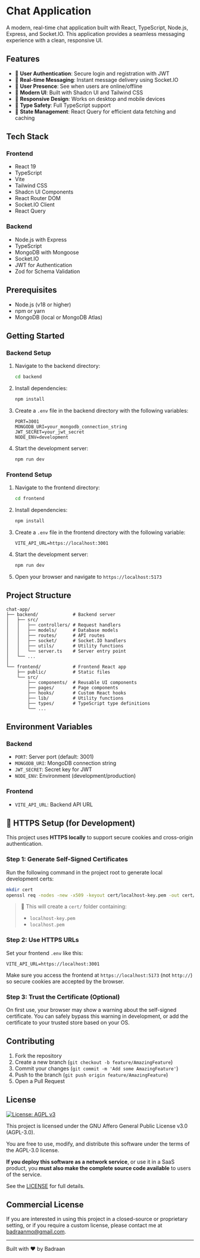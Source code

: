 # Chat Application

A modern, real-time chat application built with React, TypeScript, Node.js, Express, and Socket.IO. This application provides a seamless messaging experience with a clean, responsive UI.

## Features

- 🔐 **User Authentication**: Secure login and registration with JWT
- 💬 **Real-time Messaging**: Instant message delivery using Socket.IO
- 👥 **User Presence**: See when users are online/offline
- 🎨 **Modern UI**: Built with Shadcn UI and Tailwind CSS
- 📱 **Responsive Design**: Works on desktop and mobile devices
- 🚀 **Type Safety**: Full TypeScript support
- 🔄 **State Management**: React Query for efficient data fetching and caching

## Tech Stack

### Frontend

- React 19
- TypeScript
- Vite
- Tailwind CSS
- Shadcn UI Components
- React Router DOM
- Socket.IO Client
- React Query

### Backend

- Node.js with Express
- TypeScript
- MongoDB with Mongoose
- Socket.IO
- JWT for Authentication
- Zod for Schema Validation

## Prerequisites

- Node.js (v18 or higher)
- npm or yarn
- MongoDB (local or MongoDB Atlas)

## Getting Started

### Backend Setup

1. Navigate to the backend directory:

   ```bash
   cd backend
   ```

2. Install dependencies:

   ```bash
   npm install
   ```

3. Create a `.env` file in the backend directory with the following variables:

   ```
   PORT=3001
   MONGODB_URI=your_mongodb_connection_string
   JWT_SECRET=your_jwt_secret
   NODE_ENV=development
   ```

4. Start the development server:
   ```bash
   npm run dev
   ```

### Frontend Setup

1. Navigate to the frontend directory:

   ```bash
   cd frontend
   ```

2. Install dependencies:

   ```bash
   npm install
   ```

3. Create a `.env` file in the frontend directory with the following variable:

   ```
   VITE_API_URL=https://localhost:3001
   ```

4. Start the development server:

   ```bash
   npm run dev
   ```

5. Open your browser and navigate to `https://localhost:5173`

## Project Structure

```
chat-app/
├── backend/             # Backend server
│   ├── src/
│   │   ├── controllers/ # Request handlers
│   │   ├── models/      # Database models
│   │   ├── routes/      # API routes
│   │   ├── socket/      # Socket.IO handlers
│   │   ├── utils/       # Utility functions
│   │   └── server.ts    # Server entry point
│   └── ...
│
└── frontend/            # Frontend React app
    ├── public/          # Static files
    └── src/
        ├── components/  # Reusable UI components
        ├── pages/       # Page components
        ├── hooks/       # Custom React hooks
        ├── lib/         # Utility functions
        ├── types/       # TypeScript type definitions
        └── ...
```

## Environment Variables

### Backend

- `PORT`: Server port (default: 3001)
- `MONGODB_URI`: MongoDB connection string
- `JWT_SECRET`: Secret key for JWT
- `NODE_ENV`: Environment (development/production)

### Frontend

- `VITE_API_URL`: Backend API URL

## 🔐 HTTPS Setup (for Development)

This project uses **HTTPS locally** to support secure cookies and cross-origin authentication.

### Step 1: Generate Self-Signed Certificates

Run the following command in the project root to generate local development certs:

```bash
mkdir cert
openssl req -nodes -new -x509 -keyout cert/localhost-key.pem -out cert/localhost.pem -days 365
```

> 📁 This will create a `cert/` folder containing:
>
> - `localhost-key.pem`
> - `localhost.pem`

### Step 2: Use HTTPS URLs

Set your frontend `.env` like this:

```env
VITE_API_URL=https://localhost:3001
```

Make sure you access the frontend at `https://localhost:5173` (not `http://`) so secure cookies are accepted by the browser.

### Step 3: Trust the Certificate (Optional)

On first use, your browser may show a warning about the self-signed certificate. You can safely bypass this warning in development, or add the certificate to your trusted store based on your OS.

## Contributing

1. Fork the repository
2. Create a new branch (`git checkout -b feature/AmazingFeature`)
3. Commit your changes (`git commit -m 'Add some AmazingFeature'`)
4. Push to the branch (`git push origin feature/AmazingFeature`)
5. Open a Pull Request

## License

[![License: AGPL v3](https://img.shields.io/badge/License-AGPL%20v3-blue.svg)](https://www.gnu.org/licenses/agpl-3.0)

This project is licensed under the GNU Affero General Public License v3.0 (AGPL-3.0).

You are free to use, modify, and distribute this software under the terms of the AGPL-3.0 license.

**If you deploy this software as a network service**, or use it in a SaaS product, you **must also make the complete source code available** to users of the service.

See the [LICENSE](https://www.gnu.org/licenses/agpl-3.0.txt) for full details.

## Commercial License

If you are interested in using this project in a closed-source or proprietary setting, or if you require a custom license, please contact me at [badraanmo@gmail.com](mailto:badraanmo@gmail.com).

---

Built with ❤️ by Badraan
